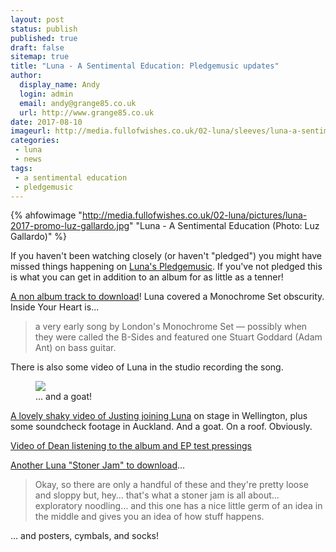 ```yaml
---
layout: post
status: publish
published: true
draft: false
sitemap: true
title: "Luna - A Sentimental Education: Pledgemusic updates"
author:
  display_name: Andy
  login: admin
  email: andy@grange85.co.uk
  url: http://www.grange85.co.uk
date: 2017-08-10
imageurl: http://media.fullofwishes.co.uk/02-luna/sleeves/luna-a-sentimental-education-lo-res.jpg
categories:
 - luna
 - news
tags:
 - a sentimental education
 - pledgemusic
---
```

{% ahfowimage "http://media.fullofwishes.co.uk/02-luna/pictures/luna-2017-promo-luz-gallardo.jpg" "Luna - A Sentimental Education (Photo: Luz Gallardo)" %}

<p>If you haven't been watching closely (or haven't "pledged") you might have missed things happening on <a href="http://www.pledgemusic.com/projects/luna2/">Luna's Pledgemusic</a>. If you've not pledged this is what you can get in addition to an album for as little as a tenner!</p>

<p><a href="http://www.pledgemusic.com/projects/luna2/updates/85364">A non album track to download</a>! Luna covered a Monochrome Set obscurity. Inside Your Heart is&hellip;</p>
<blockquote>a very early song by London's Monochrome Set — possibly when they were called the B-Sides and featured one Stuart Goddard (Adam Ant) on bass guitar.</blockquote>
<p>There is also some video of Luna in the studio recording the song.</p>
<div class="col-md-6 pull-right"><figure><img src="{{site.baseurl}}/images/a-goat-on-the-roof.jpg" class="img-responsive" /><figcaption>&hellip; and a goat!</figcaption></figure></div>
<p><a href="http://www.pledgemusic.com/projects/luna2/updates/87111">A lovely shaky video of Justing joining Luna</a> on stage in Wellington, plus some soundcheck footage in Auckland. And a goat. On a roof. Obviously.</p>

<p><a href="http://www.pledgemusic.com/projects/luna2/updates/86830">Video of Dean listening to the album and EP test pressings</a></p>

<p><a href="http://www.pledgemusic.com/projects/luna2/updates/87531">Another Luna "Stoner Jam" to download</a>&hellip;</p>
<blockquote>Okay, so there are only a handful of these and they're pretty loose and sloppy but, hey&hellip; that's what a stoner jam is all about&hellip; exploratory noodling&hellip; and this one has a nice little germ of an idea in the middle and gives you an idea of how stuff happens.</blockquote>

<p>&hellip; and posters, cymbals, and socks!</p>




